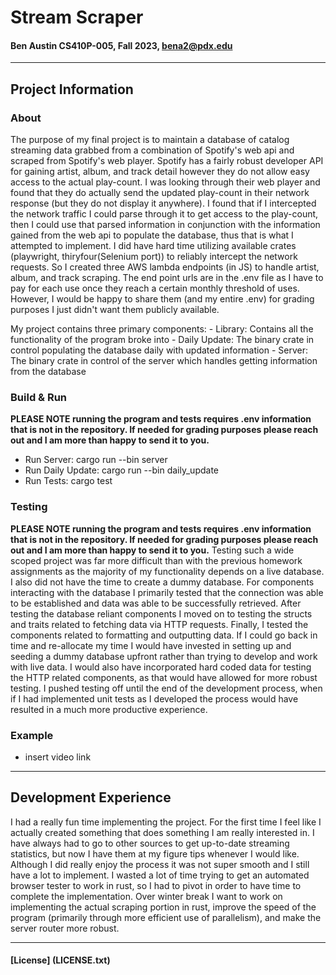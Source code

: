 # Stream Scraper
#### Ben Austin CS410P-005, Fall 2023, bena2@pdx.edu
***
## Project Information
### About
The purpose of my final project is to maintain a database of catalog streaming data grabbed from a combination
of Spotify's web api and scraped from Spotify's web player. Spotify has a fairly robust developer API for gaining artist, album, 
and track detail however they do not allow easy access to the actual play-count. I was looking through their web player and found that they
do actually send the updated play-count in their network response (but they do not display it anywhere). I found that if I intercepted the 
network traffic I could parse through it to get access to the play-count, then I could use that parsed information in 
conjunction with the information gained from the web api to populate the database, thus that is what I attempted to implement.
I did have hard time utilizing available crates (playwright, thiryfour(Selenium port)) to reliably intercept the network requests.
So I created three AWS lambda endpoints (in JS) to handle artist, album, and track scraping. The end point urls are in the .env file as 
I have to pay for each use once they reach a  certain monthly threshold of uses. However, I would be happy to share them (and my entire .env)
for grading purposes I just didn't want them publicly available. 

My project contains three primary components:
    - Library: Contains all the functionality of the program broke into 
    - Daily Update: The binary crate in control populating the database daily with updated information
    - Server: The binary crate in control of the server which handles getting information from the database

### Build & Run
**PLEASE NOTE running the program and tests requires .env information that is not in the repository.
If needed for grading purposes please reach out and I am more than happy to send it to you.**
- Run Server: cargo run --bin server
- Run Daily Update: cargo run --bin daily_update
- Run Tests: cargo test
### Testing
**PLEASE NOTE running the program and tests requires .env information that is not in the repository.
If needed for grading purposes please reach out and I am more than happy to send it to you.**
Testing such a wide scoped project was far more difficult than with the previous homework assignments as the majority of my
functionality depends on a live database. I also did not have the time to create a dummy database. For components interacting with
the database I primarily tested that the connection was able to be established and data was able to be successfully retrieved.
After testing the database reliant components I moved on to testing the structs and traits related to fetching data via HTTP
requests. Finally, I tested the components related to formatting and outputting data. If I could go back in time and re-allocate
my time I would have invested in setting up and seeding a dummy database upfront rather than trying to develop and work with live data.
I would also have incorporated hard coded data for testing the HTTP related components, as that would have allowed for more robust testing.
I pushed testing off until the end of the development process, when if I had implemented unit tests as I developed the process would
have resulted in a much more productive experience.
### Example
- insert video link
***
## Development Experience
I had a really fun time implementing the project. For the first time I feel like I actually created something that does 
something I am really interested in. I have always had to go to other sources to get up-to-date streaming statistics, but 
now I have them at my figure tips whenever I would like. Although I did really enjoy the process it was not super smooth and 
I still have a lot to implement. I wasted a lot of time trying to get an automated browser tester to work in rust, so I had 
to pivot in order to have time to complete the implementation. Over winter break I want to work on implementing the actual
scraping portion in rust, improve the speed of the program (primarily through more efficient use of parallelism), and 
make the server router more robust. 
***
#### [License] (LICENSE.txt)
